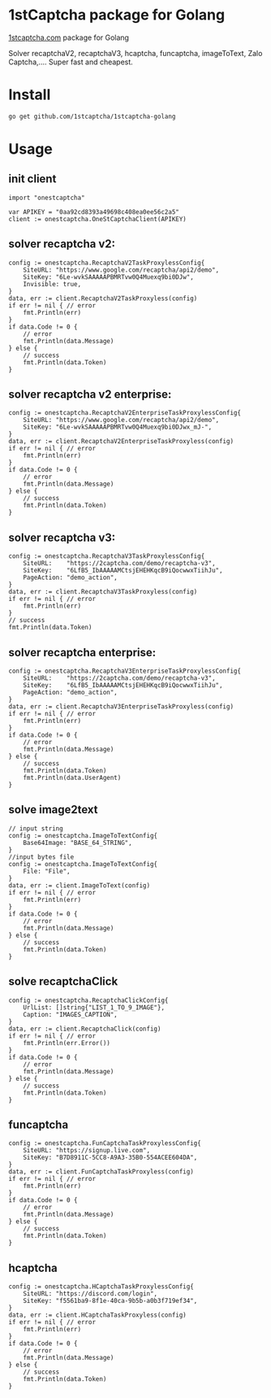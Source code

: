 # 1stCaptcha package for Golang

[1stcaptcha.com](https://1stcaptcha.com) package for Golang

Solver recaptchaV2, recaptchaV3, hcaptcha, funcaptcha, imageToText, Zalo Captcha,.... Super fast and cheapest.

# Install

```bash
go get github.com/1stcaptcha/1stcaptcha-golang
```

# Usage

## init client

```golang
import "onestcaptcha"

var APIKEY = "0aa92cd8393a49698c408ea0ee56c2a5"
client := onestcaptcha.OneStCaptchaClient(APIKEY)
```

## solver recaptcha v2:

```golang
config := onestcaptcha.RecaptchaV2TaskProxylessConfig{
    SiteURL: "https://www.google.com/recaptcha/api2/demo",
    SiteKey: "6Le-wvkSAAAAAPBMRTvw0Q4Muexq9bi0DJw",
    Invisible: true,
}
data, err := client.RecaptchaV2TaskProxyless(config)
if err != nil { // error
    fmt.Println(err)
}
if data.Code != 0 {
    // error
    fmt.Println(data.Message)
} else {
    // success
    fmt.Println(data.Token)
}
```

## solver recaptcha v2 enterprise:

```golang
config := onestcaptcha.RecaptchaV2EnterpriseTaskProxylessConfig{
    SiteURL: "https://www.google.com/recaptcha/api2/demo",
    SiteKey: "6Le-wvkSAAAAAPBMRTvw0Q4Muexq9bi0DJwx_mJ-",
}
data, err := client.RecaptchaV2EnterpriseTaskProxyless(config)
if err != nil { // error
    fmt.Println(err)
}
if data.Code != 0 {
    // error
    fmt.Println(data.Message)
} else {
    // success
    fmt.Println(data.Token)
}
```

## solver recaptcha v3:

```golang
config := onestcaptcha.RecaptchaV3TaskProxylessConfig{
    SiteURL:    "https://2captcha.com/demo/recaptcha-v3",
    SiteKey:    "6LfB5_IbAAAAAMCtsjEHEHKqcB9iQocwwxTiihJu",
    PageAction: "demo_action",
}
data, err := client.RecaptchaV3TaskProxyless(config)
if err != nil { // error
    fmt.Println(err)
}
// success
fmt.Println(data.Token)
```

## solver recaptcha enterprise:

```golang
config := onestcaptcha.RecaptchaV3EnterpriseTaskProxylessConfig{
    SiteURL:    "https://2captcha.com/demo/recaptcha-v3",
    SiteKey:    "6LfB5_IbAAAAAMCtsjEHEHKqcB9iQocwwxTiihJu",
    PageAction: "demo_action",
}
data, err := client.RecaptchaV3EnterpriseTaskProxyless(config)
if err != nil { // error
    fmt.Println(err)
}
if data.Code != 0 {
    // error
    fmt.Println(data.Message)
} else {
    // success
    fmt.Println(data.Token)
    fmt.Println(data.UserAgent)
}

```

## solve image2text

```golang
// input string
config := onestcaptcha.ImageToTextConfig{
    Base64Image: "BASE_64_STRING",
}
//input bytes file
config := onestcaptcha.ImageToTextConfig{
    File: "File",
}
data, err := client.ImageToText(config)
if err != nil { // error
    fmt.Println(err)
}
if data.Code != 0 {
    // error
    fmt.Println(data.Message)
} else {
    // success
    fmt.Println(data.Token)
}
```

## solve recaptchaClick

```golang
config := onestcaptcha.RecaptchaClickConfig{
    UrlList: []string{"LIST_1_TO_9_IMAGE"},
    Caption: "IMAGES_CAPTION",
}
data, err := client.RecaptchaClick(config)
if err != nil { // error
    fmt.Println(err.Error())
}
if data.Code != 0 {
    // error
    fmt.Println(data.Message)
} else {
    // success
    fmt.Println(data.Token)
}
```

## funcaptcha

```golang
config := onestcaptcha.FunCaptchaTaskProxylessConfig{
    SiteURL: "https://signup.live.com",
    SiteKey: "B7D8911C-5CC8-A9A3-35B0-554ACEE604DA",
}
data, err := client.FunCaptchaTaskProxyless(config)
if err != nil { // error
    fmt.Println(err)
}
if data.Code != 0 {
    // error
    fmt.Println(data.Message)
} else {
    // success
    fmt.Println(data.Token)
}
```

## hcaptcha

```golang
config := onestcaptcha.HCaptchaTaskProxylessConfig{
    SiteURL: "https://discord.com/login",
    SiteKey: "f5561ba9-8f1e-40ca-9b5b-a0b3f719ef34",
}
data, err := client.HCaptchaTaskProxyless(config)
if err != nil { // error
    fmt.Println(err)
}
if data.Code != 0 {
    // error
    fmt.Println(data.Message)
} else {
    // success
    fmt.Println(data.Token)
}
```
